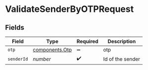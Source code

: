 # ValidateSenderByOTPRequest


## Fields

| Field                                            | Type                                             | Required                                         | Description                                      |
| ------------------------------------------------ | ------------------------------------------------ | ------------------------------------------------ | ------------------------------------------------ |
| `otp`                                            | [components.Otp](../../models/components/otp.md) | :heavy_minus_sign:                               | otp                                              |
| `senderId`                                       | *number*                                         | :heavy_check_mark:                               | Id of the sender                                 |